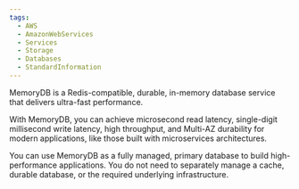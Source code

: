 ```yaml
---
tags:
  - AWS
  - AmazonWebServices
  - Services
  - Storage
  - Databases
  - StandardInformation
---
```

MemoryDB is a Redis-compatible, durable, in-memory database service that delivers ultra-fast performance. 

With MemoryDB, you can achieve microsecond read latency, single-digit millisecond write latency, high throughput, and Multi-AZ durability for modern applications, like those built with microservices architectures. 

You can use MemoryDB as a fully managed, primary database to build high-performance applications. You do not need to separately manage a cache, durable database, or the required underlying infrastructure.
